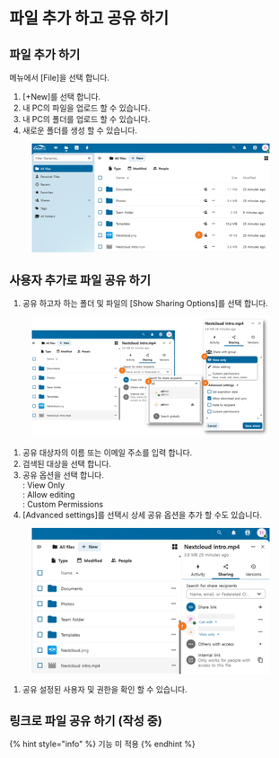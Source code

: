 # 파일 추가 하고 공유 하기

## 파일 추가 하기



메뉴에서 \[File]을 선택 합니다.&#x20;

1. \[+New]를 선택 합니다.&#x20;
2. 내 PC의 파일을 업로드 할 수 있습니다.&#x20;
3. 내 PC의 폴더를 업로드 할 수 있습니다.&#x20;
4. 새로운 폴더를 생성 할 수 있습니다.&#x20;

<figure><img src="../../../.gitbook/assets/image (3).png" alt=""><figcaption></figcaption></figure>

## 사용자  추가로 파일 공유 하기&#x20;



1. 공유 하고자 하는 폴더 및 파일의 \[Show Sharing Options]를 선택 합니다.&#x20;

<figure><img src="../../../.gitbook/assets/image (5).png" alt=""><figcaption></figcaption></figure>



1. 공유 대상자의 이름 또는 이메일 주소를 입력 합니다.&#x20;
2. 검색된 대상을 선택 합니다.&#x20;
3. 공유 옵션을 선택 합니다. \
   : View Only \
   : Allow editing \
   : Custom Permissions
4. \[Advanced settings]를  선택시 상세 공유 옵션을 추가 할 수도 있습니다.&#x20;

<figure><img src="../../../.gitbook/assets/image (6).png" alt=""><figcaption></figcaption></figure>

1. 공유 설정된 사용자 및 권한을 확인 할 수 있습니다.&#x20;

## 링크로 파일 공유 하기 (작성 중)

{% hint style="info" %}
기능 미 적용&#x20;
{% endhint %}

